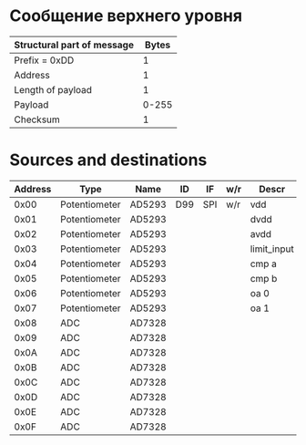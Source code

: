 # Сообщение верхнего уровня

  | Structural part of message       | Bytes |
  |----------------------------------|-------|
  | Prefix = 0xDD                    | 1     |
  | Address                          | 1     |
  | Length of payload                | 1     |
  | Payload                          | 0-255 | 
  | Checksum                         | 1     |




# Sources and destinations

  | Address | Type          | Name   | ID   | IF   | w/r  | Descr       |
  |---------|---------------|--------|------|------|------|-------------|
  | 0x00    | Potentiometer | AD5293 | D99  | SPI  | w/r  | vdd         |
  | 0x01    | Potentiometer | AD5293 |      |      |      | dvdd        |
  | 0x02    | Potentiometer | AD5293 |      |      |      | avdd        |
  | 0x03    | Potentiometer | AD5293 |      |      |      | limit_input |
  | 0x04    | Potentiometer | AD5293 |      |      |      | cmp a       |
  | 0x05    | Potentiometer | AD5293 |      |      |      | cmp b       |
  | 0x06    | Potentiometer | AD5293 |      |      |      | oa 0        |
  | 0x07    | Potentiometer | AD5293 |      |      |      | oa 1        |
  | 0x08    | ADC           | AD7328 |      |      |      |             |
  | 0x09    | ADC           | AD7328 |      |      |      |             |
  | 0x0A    | ADC           | AD7328 |      |      |      |             |
  | 0x0B    | ADC           | AD7328 |      |      |      |             |
  | 0x0C    | ADC           | AD7328 |      |      |      |             |
  | 0x0D    | ADC           | AD7328 |      |      |      |             |
  | 0x0E    | ADC           | AD7328 |      |      |      |             |
  | 0x0F    | ADC           | AD7328 |      |      |      |             |